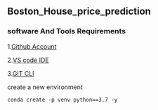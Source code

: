 ## Boston_House_price_prediction

### software And Tools Requirements

1.[Github Account](https://github.com)

2.[VS code IDE](https://code.visualstudio.com/)

3.[GIT CLI](https://git-scm.com/download/)

create a new environment

```
conda create -p venv python==3.7 -y

```

